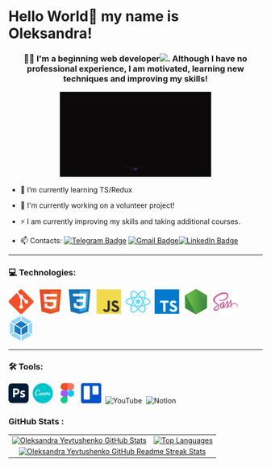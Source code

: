 # Hello World👋 my name is Oleksandra!

### <div align="center"> :woman_technologist: I'm a beginning web developer<img src="https://media.giphy.com/media/WUlplcMpOCEmTGBtBW/giphy.gif" width="40px">. Although I have no professional experience, I am motivated, learning new techniques and improving my skills! </div>

<p align="center">
 <img width="300" src="assets/githubwo.gif" alt="github"/>
</p>

- :telescope:  I’m currently learning TS/Redux

- :seedling: I'm currently working on a volunteer project!

- :zap: I am currently improving my skills and taking additional courses.

- :mailbox: Contacts: [![Telegram Badge](https://img.shields.io/badge/%40olexaevtush-0088CC?style=for-the-badge&logo=Telegram&logoColor=white)](https://t.me/OlexaEvtush) [![Gmail Badge](https://img.shields.io/badge/olexaevtush%40gmail.com-red?style=for-the-badge&logo=Gmail&logoColor=white)](mailto:olexaevtush@gmail.com)[![LinkedIn Badge](https://img.shields.io/badge/%D0%9Eleksandra%20Yevtushenko-0077B5?style=for-the-badge&logo=LinkedIn&logoColor=white)](https://www.linkedin.com/in/оleksandra-yevtushenko-b2a082228/)

---

### 💻  Technologies:

<div>
  <img src="https://github.com/devicons/devicon/blob/master/icons/git/git-original.svg" title="git" alt="git" width="50" height="50"/>&nbsp
  <img src="https://github.com/devicons/devicon/blob/master/icons/html5/html5-original.svg" title="html5" alt="html5" width="50" height="50"/>&nbsp
  <img src="https://github.com/devicons/devicon/blob/master/icons/css3/css3-original.svg" title="css" alt="css" width="50" height="50"/>&nbsp
  <img src="https://github.com/devicons/devicon/blob/master/icons/javascript/javascript-original.svg" title="javascript" alt="javascript" width="50" height="50"/>&nbsp
  <img src="https://github.com/devicons/devicon/blob/master/icons/react/react-original.svg" title="reactjs" alt="reactjs" width="50" height="50"/>&nbsp
  <img src="https://github.com/devicons/devicon/blob/master/icons/typescript/typescript-plain.svg" title="typescript" alt="typescript" width="50" height="50"/>&nbsp
  <img src="https://github.com/devicons/devicon/blob/master/icons/nodejs/nodejs-original.svg" title="nodejs" alt="nodejs" width="50" height="50"/>&nbsp
  <img src="https://github.com/devicons/devicon/blob/master/icons/sass/sass-original.svg" title="sass/scss" alt="sass/scss" width="50" height="50"/>&nbsp;
  <img src="https://github.com/devicons/devicon/blob/master/icons/webpack/webpack-original.svg" title="webpack" alt="webpack" width="50" height="50"/>&nbsp;
</div>

---

### 🛠 Tools:

<div>
  <img src="https://github.com/devicons/devicon/blob/master/icons/photoshop/photoshop-plain.svg" title="photoshop" alt="photoshop" width="40" height="40"/>&nbsp;
  <img src="https://github.com/devicons/devicon/blob/master/icons/canva/canva-original.svg" title="canva" alt="canva" width="40" height="40"/>&nbsp;
  <img src="https://github.com/devicons/devicon/blob/master/icons/figma/figma-original.svg" title="figma" alt="figma" width="40" height="40"/>&nbsp;
  <img src="https://github.com/devicons/devicon/blob/master/icons/trello/trello-plain.svg" title="trello" alt="trello" width="40" height="40"/>&nbsp;
  <img src="https://upload.wikimedia.org/wikipedia/commons/9/9e/YouTube_Logo_%282013-2017%29.svg" title="YouTube" alt="YouTube" width="40" height="40"/>&nbsp;
  <img src="https://upload.wikimedia.org/wikipedia/commons/e/e9/Notion-logo.svg" title="Notion" alt="Notion" width="40" height="40"/>&nbsp;
</div>

### GitHub Stats :

<table align="center">
  <tr>
  <td>
  <a href="https://github.com/olexaevtush/olexaevtush"> <img src="https://github-readme-stats-arasgungore.vercel.app/api?username=oleksandraYevtushenko&theme=cobalt&hide_border=true&show_icons=true&count_private=true" alt="Oleksandra Yevtushenko GitHub Stats" /></a>
  </td>
  <td>
  <a href="https://github.com/anuraghazra/github-readme-stats"> <img src="https://github-readme-stats-arasgungore.vercel.app/api/top-langs/?username=oleksandraYevtushenko&hide_border=true&langs_count=8&layout=compact&count_private=true" alt="Top Languages" /></a>
  </td>
  </tr>
  <tr>
  <td colspan=2 align="center">
 <a href="https://git.io/streak-stats"> <img src="http://github-readme-streak-stats.herokuapp.com?user=oleksandraYevtushenko&hide_border=true&theme=tokyonight&date_format=j%20M%5B%20Y%5D" alt="Oleksandra Yevtushenko GitHub Readme Streak Stats" /> </a>
  </td>
  </tr>
</table>

